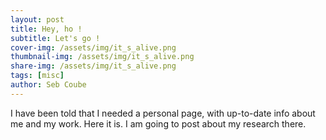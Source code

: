 ```yaml
---
layout: post
title: Hey, ho !
subtitle: Let's go !
cover-img: /assets/img/it_s_alive.png
thumbnail-img: /assets/img/it_s_alive.png
share-img: /assets/img/it_s_alive.png
tags: [misc]
author: Seb Coube
---
```


I have been told that I needed a personal page, with up-to-date info about me and my work. Here it is. I am going to post about my research there. 
